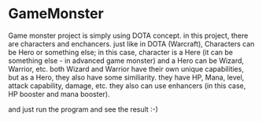 GameMonster
===========

Game monster project is simply using DOTA concept.
in this project, there are characters and enchancers. 
just like in DOTA (Warcraft), Characters can be Hero or something else; in this case, character is a Here
(it can be something else - in advanced game monster) and a Hero can be Wizard, Warrior, etc. 
both Wizard and Warrior have their own unique capabilities, but as a Hero, they also have some similiarity.
they have HP, Mana, level, attack capability, damage, etc. they also can use enhancers (in this case, HP booster
and mana booster). 

and
just run the program and see the result :-)
